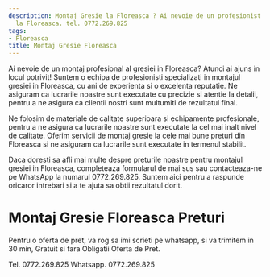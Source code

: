 ```yaml
---
description: Montaj Gresie la Floreasca ? Ai nevoie de un profesionist in Montaj Gresie
  la Floreasca. tel. 0772.269.825
tags:
- Floreasca
title: Montaj Gresie Floreasca
---
```



Ai nevoie de un montaj profesional al gresiei in Floreasca? Atunci ai ajuns in locul potrivit! Suntem o echipa de profesionisti specializati in montajul gresiei in Floreasca, cu ani de experienta si o excelenta reputatie. Ne asiguram ca lucrarile noastre sunt executate cu precizie si atentie la detalii, pentru a ne asigura ca clientii nostri sunt multumiti de rezultatul final.

Ne folosim de materiale de calitate superioara si echipamente profesionale, pentru a ne asigura ca lucrarile noastre sunt executate la cel mai inalt nivel de calitate. Oferim servicii de montaj gresie la cele mai bune preturi din Floreasca si ne asiguram ca lucrarile sunt executate in termenul stabilit.

Daca doresti sa afli mai multe despre preturile noastre pentru montajul gresiei in Floreasca, completeaza formularul de mai sus sau contacteaza-ne pe WhatsApp la numarul 0772.269.825. Suntem aici pentru a raspunde oricaror intrebari si a te ajuta sa obtii rezultatul dorit.

# Montaj Gresie Floreasca Preturi
Pentru o oferta de pret, va rog sa imi scrieti pe whatsapp, si va trimitem in 30 min, Gratuit si fara Obligatii Oferta de Pret.

Tel. 0772.269.825
Whatsapp. 0772.269.825